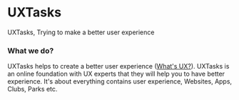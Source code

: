# UXTasks
UXTasks, Trying to make a better user experience

### What we do?
UXTasks helps to create a better user experience ([What's UX?](https://en.wikipedia.org/wiki/User_experience)).
UXTasks is an online foundation with UX experts that they will help you to have better experience. It's about everything contains user experience, Websites, Apps, Clubs, Parks etc.

